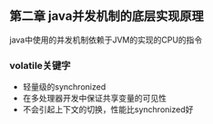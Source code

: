 ## 第二章 java并发机制的底层实现原理

java中使用的并发机制依赖于JVM的实现的CPU的指令

### volatile关键字

- 轻量级的synchronized
- 在多处理器开发中保证共享变量的可见性
- 不会引起上下文的切换，性能比synchronized好

